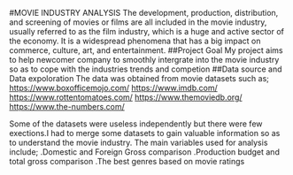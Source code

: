 #MOVIE INDUSTRY ANALYSIS
The development, production, distribution, and screening of movies or films are all included in the movie industry, usually referred to as the film industry, which is a huge and active sector of the economy. It is a widespread phenomena that has a big impact on commerce, culture, art, and entertainment.
##Project Goal
My project aims to help newcomer company to smoothly intergrate into the movie industry so as to cope with the industries trends and competion
##Data source and Data expoloration
The data was obtained from movie datasets such as;
    https://www.boxofficemojo.com/
    https://www.imdb.com/
    https://www.rottentomatoes.com/
    https://www.themoviedb.org/
    https://www.the-numbers.com/ 

Some of the datasets were useless independently but there were few exections.I had to merge some datasets to gain valuable information so as to understand the movie industry. The main variables used for analysis include;
    .Domestic and Foreign Gross comparison
    .Production budget and total gross comparison
    .The best genres based on movie ratings





